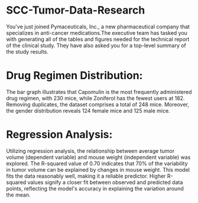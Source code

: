 # SCC-Tumor-Data-Research
You've just joined Pymaceuticals, Inc., a new pharmaceutical company that specializes in anti-cancer medications.The executive team has tasked you with generating all of the tables and figures needed for the technical report of the clinical study. They have also asked you for a top-level summary of the study results.
# Drug Regimen Distribution:
The bar graph illustrates that Capomulin is the most frequently administered drug regimen, with 230 mice, while Zoniferol has the fewest users at 182. Removing duplicates, the dataset comprises a total of 248 mice. Moreover, the gender distribution reveals 124 female mice and 125 male mice.

# Regression Analysis:
Utilizing regression analysis, the relationship between average tumor volume (dependent variable) and mouse weight (independent variable) was explored. The R-squared value of 0.70 indicates that 70% of the variability in tumor volume can be explained by changes in mouse weight. This model fits the data reasonably well, making it a reliable predictor. Higher R-squared values signify a closer fit between observed and predicted data points, reflecting the model's accuracy in explaining the variation around the mean.


